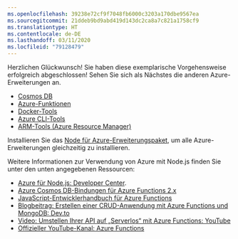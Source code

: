 ```yaml
---
ms.openlocfilehash: 39238e72cf9f7048fb6000c3203a170dbe9567ea
ms.sourcegitcommit: 21ddeb9bd9abd419d143dc2ca8a7c821a1758cf9
ms.translationtype: HT
ms.contentlocale: de-DE
ms.lasthandoff: 03/11/2020
ms.locfileid: "79128479"
---
```

Herzlichen Glückwunsch! Sie haben diese exemplarische Vorgehensweise erfolgreich abgeschlossen! Sehen Sie sich als Nächstes die anderen Azure-Erweiterungen an.

* [Cosmos DB](https://marketplace.visualstudio.com/items?itemName=ms-azuretools.vscode-cosmosdb)
* [Azure-Funktionen](https://marketplace.visualstudio.com/items?itemName=ms-azuretools.vscode-azurefunctions)
* [Docker-Tools](https://marketplace.visualstudio.com/items?itemName=ms-azuretools.vscode-docker)
* [Azure CLI-Tools](https://marketplace.visualstudio.com/items?itemName=ms-vscode.azurecli)
* [ARM-Tools (Azure Resource Manager)](https://marketplace.visualstudio.com/items?itemName=msazurermtools.azurerm-vscode-tools)

Installieren Sie das [Node für Azure-Erweiterungspaket](https://marketplace.visualstudio.com/items?itemName=ms-vscode.vscode-node-azure-pack), um alle Azure-Erweiterungen gleichzeitig zu installieren.

Weitere Informationen zur Verwendung von Azure mit Node.js finden Sie unter den unten angegebenen Ressourcen:

* [Azure für Node.js: Developer Center](https://docs.microsoft.com/azure/javascript).
* [Azure Cosmos DB-Bindungen für Azure Functions 2.x](https://docs.microsoft.com/azure/azure-functions/functions-bindings-cosmosdb-v2?tabs=javascript)
* [JavaScript-Entwicklerhandbuch für Azure Functions](https://docs.microsoft.com/azure/azure-functions/functions-reference-node)
* [Blogbeitrag: Erstellen einer CRUD-Anwendung mit Azure Functions und MongoDB: Dev.to](https://dev.to/azure/ezra-s-potluck-day-4-of-25daysofserverless-challenge-4pd6)
* [Video: Umstellen Ihrer API auf „Serverlos“ mit Azure Functions: YouTube](https://youtu.be/89WXgaY-NqY)
* [Offizieller YouTube-Kanal: Azure Functions](https://www.youtube.com/channel/UCtUYj6As_XFkOooUFnsJbYg)

